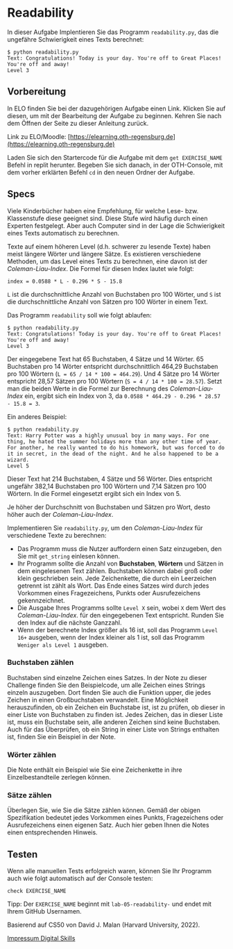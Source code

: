 # Readability

In dieser Aufgabe Implentieren Sie das Programm `readability.py`, das die ungefähre Schwierigkeit eines Texts berechnet:

~~~shell
$ python readability.py 
Text: Congratulations! Today is your day. You're off to Great Places! You're off and away!
Level 3
~~~



## Vorbereitung

In ELO finden Sie bei der dazugehörigen Aufgabe einen Link. Klicken Sie auf diesen, um mit der Bearbeitung der Aufgabe zu beginnen. Kehren Sie nach dem Öffnen der Seite zu dieser Anleitung zurück.

Link zu ELO/Moodle: [https://elearning.oth-regensburg.de](https://elearning.oth-regensburg.de)

Laden Sie sich den Startercode für die Aufgabe mit dem ```get EXERCISE_NAME``` Befehl in replit herunter. Begeben Sie sich danach, in der OTH-Console, mit dem vorher erklärten Befehl ```cd``` in den neuen Ordner der Aufgabe.

## Specs

Viele Kinderbücher haben eine Empfehlung, für welche Lese- bzw. Klassenstufe diese geeignet sind. Diese Stufe wird häufig durch einen Experten festgelegt. Aber auch Computer sind in der Lage die Schwierigkeit eines Texts automatisch zu berechnen.

Texte auf einem höheren Level (d.h. schwerer zu lesende Texte) haben meist längere Wörter und längere Sätze. Es existieren verschiedene Methoden, um das Level eines Texts zu berechnen, eine davon ist der *Coleman-Liau-Index*. Die Formel für diesen Index lautet wie folgt:

~~~ 
index = 0.0588 * L - 0.296 * S - 15.8
~~~

`L` ist die durchschnittliche Anzahl von Buchstaben pro 100 Wörter, und `S` ist die durchschnittliche Anzahl von Sätzen pro 100 Wörter in einem Text. 

Das Programm `readability` soll wie folgt ablaufen:

~~~shell
$ python readability.py
Text: Congratulations! Today is your day. You're off to Great Places! You're off and away!
Level 3
~~~

Der eingegebene Text hat 65 Buchstaben, 4 Sätze und 14 Wörter. 65 Buchstaben pro 14 Wörter entspricht durchschnittlich 464,29 Buchstaben pro 100 Wörtern (`L = 65 / 14 * 100 = 464.29`). Und 4 Sätze pro 14 Wörter entspricht 28,57 Sätzen pro 100 Wörtern (`S = 4 / 14 * 100 = 28.57`). Setzt man die beiden Werte in die Formel zur Berechnung des *Coleman-Liau-Index* ein, ergibt sich ein Index von 3, da `0.0588 * 464.29 - 0.296 * 28.57 - 15.8 = 3`.

Ein anderes Beispiel:

~~~shell
$ python readability.py
Text: Harry Potter was a highly unusual boy in many ways. For one thing, he hated the summer holidays more than any other time of year. For another, he really wanted to do his homework, but was forced to do it in secret, in the dead of the night. And he also happened to be a wizard.
Level 5
~~~

Dieser Text hat 214 Buchstaben, 4 Sätze und 56 Wörter. Dies entspricht ungefähr 382,14 Buchstaben pro 100 Wörtern und 7,14 Sätzen pro 100 Wörtern. In die Formel eingesetzt ergibt sich ein Index von 5.

Je höher der Durchschnitt von Buchstaben und Sätzen pro Wort, desto höher auch der *Coleman-Liau-Index*. 

Implementieren Sie `readability.py`, um den *Coleman-Liau-Index* für verschiedene Texte zu berechnen:

* Das Programm muss die Nutzer auffordern einen Satz einzugeben, den Sie mit `get_string` einlesen können.
* Ihr Programm sollte die Anzahl von **Buchstaben**, **Wörtern** und Sätzen in dem eingelesenen Text zählen. Buchstaben können dabei groß oder klein geschrieben sein. Jede Zeichenkette, die durch ein Leerzeichen getrennt ist zählt als Wort. Das Ende eines Satzes wird durch jedes Vorkommen eines Fragezeichens, Punkts oder Ausrufezeichens gekennzeichnet.
* Die Ausgabe Ihres Programms sollte `Level X` sein, wobei `X` dem Wert des *Coleman-Liau-Index*. für den eingegebenen Text entspricht. Runden Sie den Index auf die nächste Ganzzahl.
* Wenn der berechnete Index größer als 16 ist, soll das Programm `Level 16+` ausgeben, wenn der Index kleiner als 1 ist, soll das Programm `Weniger als Level 1` ausgeben.

### Buchstaben zählen

Buchstaben sind einzelne Zeichen eines Satzes. In der Note zu dieser Challenge finden Sie den Beispielcode, um alle Zeichen eines Strings einzeln auszugeben. Dort finden Sie auch die Funktion upper, die jedes Zeichen in einen Großbuchstaben verwandelt. Eine Möglichkeit herauszufinden, ob ein Zeichen ein Buchstabe ist, ist zu prüfen, ob dieser in einer Liste von Buchstaben zu finden ist. Jedes Zeichen, das in dieser Liste ist, muss ein Buchstabe sein, alle anderen Zeichen sind keine Buchstaben. Auch für das Überprüfen, ob ein String in einer Liste von Strings enthalten ist, finden Sie ein Beispiel in der Note.

### Wörter zählen

Die Note enthält ein Beispiel wie Sie eine Zeichenkette in ihre Einzelbestandteile zerlegen können.

### Sätze zählen

Überlegen Sie, wie Sie die Sätze zählen können. Gemäß der obigen Spezifikation bedeutet jedes Vorkommen eines Punkts, Fragezeichens oder Ausrufezeichens einen eigenen Satz. Auch hier geben Ihnen die Notes einen entsprechenden Hinweis.

## Testen

Wenn alle manuellen Tests erfolgreich waren, können Sie Ihr Programm auch wie folgt automatisch auf der Console testen:

    check EXERCISE_NAME

Tipp: Der `EXERCISE_NAME` beginnt mit `lab-05-readability-` und endet mit Ihrem GitHub Usernamen.



Basierend auf CS50 von David J. Malan (Harvard University, 2022).

[Impressum Digital Skills](https://reader.tutors.dev/#/note/zusatzstudium-digital-skills-alle-semester.netlify.app/unit-4/note-1)